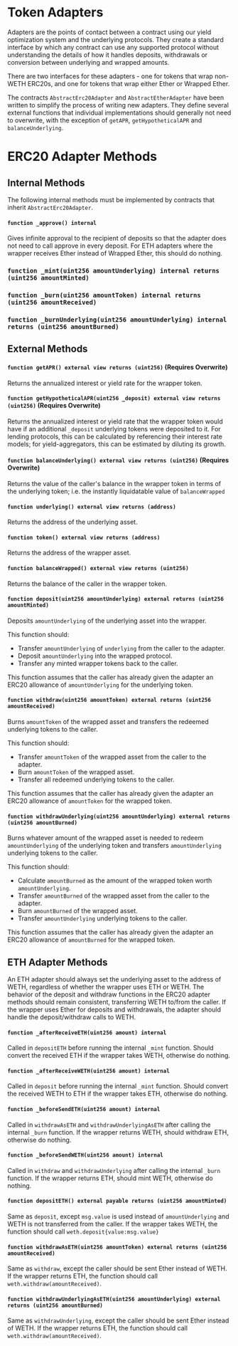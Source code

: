 # **Token Adapters**

Adapters are the points of contact between a contract using our yield optimization system and the underlying protocols. They create a standard interface by which any contract can use any supported protocol without understanding the details of how it handles deposits, withdrawals or conversion between underlying and wrapped amounts.

There are two interfaces for these adapters - one for tokens that wrap non-WETH ERC20s, and one for tokens that wrap either Ether or Wrapped Ether.

The contracts `AbstractErc20Adapter` and `AbstractEtherAdapter` have been written to simplify the process of writing new adapters. They define several external functions that individual implementations should generally not need to overwrite, with the exception of `getAPR`, `getHypotheticalAPR` and `balanceUnderlying`.

# ERC20 Adapter Methods

## Internal Methods

The following internal methods must be implemented by contracts that inherit `AbstractErc20Adapter`.

#### `function _approve() internal`

Gives infinite approval to the recipient of deposits so that the adapter does not need to call approve in every deposit. For ETH adapters where the wrapper receives Ether instead of Wrapped Ether, this should do nothing.

### `function _mint(uint256 amountUnderlying) internal returns (uint256 amountMinted)`

### `function _burn(uint256 amountToken) internal returns (uint256 amountReceived)`

### `function _burnUnderlying(uint256 amountUnderlying) internal returns (uint256 amountBurned)`

## External Methods

#### `function getAPR() external view returns (uint256)` **(Requires Overwrite)**

Returns the annualized interest or yield rate for the wrapper token.

#### `function getHypotheticalAPR(uint256 _deposit) external view returns (uint256)` **(Requires Overwrite)**

Returns the annualized interest or yield rate that the wrapper token would have if an additional `_deposit` underlying tokens were deposited to it. For lending protocols, this can be calculated by referencing their interest rate models; for yield-aggregators, this can be estimated by diluting its growth.

#### `function balanceUnderlying() external view returns (uint256)` **(Requires Overwrite)**

Returns the value of the caller's balance in the wrapper token in terms of the underlying token; i.e. the instantly liquidatable value of `balanceWrapped`

#### `function underlying() external view returns (address)`

Returns the address of the underlying asset.

#### `function token() external view returns (address)`

Returns the address of the wrapper asset.

#### `function balanceWrapped() external view returns (uint256)`

Returns the balance of the caller in the wrapper token.

#### `function deposit(uint256 amountUnderlying) external returns (uint256 amountMinted)`

Deposits `amountUnderlying` of the underlying asset into the wrapper.

This function should:
- Transfer `amountUnderlying` of `underlying` from the caller to the adapter.
- Deposit `amountUnderlying` into the wrapped protocol.
- Transfer any minted wrapper tokens back to the caller.

This function assumes that the caller has already given the adapter an ERC20 allowance of `amountUnderlying` for the underlying token.

#### `function withdraw(uint256 amountToken) external returns (uint256 amountReceived)`

Burns `amountToken` of the wrapped asset and transfers the redeemed underlying tokens to the caller.

This function should:
- Transfer `amountToken` of the wrapped asset from the caller to the adapter.
- Burn `amountToken` of the wrapped asset.
- Transfer all redeemed underlying tokens to the caller.

This function assumes that the caller has already given the adapter an ERC20 allowance of `amountToken` for the wrapped token.


#### `function withdrawUnderlying(uint256 amountUnderlying) external returns (uint256 amountBurned)`

Burns whatever amount of the wrapped asset is needed to redeem `amountUnderlying` of the underlying token and transfers `amountUnderlying` underlying tokens to the caller.

This function should:
- Calculate `amountBurned` as the amount of the wrapped token worth `amountUnderlying`.
- Transfer `amountBurned` of the wrapped asset from the caller to the adapter.
- Burn `amountBurned` of the wrapped asset.
- Transfer `amountUnderlying` underlying tokens to the caller.

This function assumes that the caller has already given the adapter an ERC20 allowance of `amountBurned` for the wrapped token.

## ETH Adapter Methods

An ETH adapter should always set the underlying asset to the address of WETH, regardless of whether the wrapper uses ETH or WETH. The behavior of the deposit and withdraw functions in the ERC20 adapter methods should remain consistent, transferring WETH to/from the caller. If the wrapper uses Ether for deposits and withdrawals, the adapter should handle the deposit/withdraw calls to WETH.

#### `function _afterReceiveETH(uint256 amount) internal`

Called in `depositETH` before running the internal `_mint` function. Should convert the received ETH if the wrapper takes WETH, otherwise do nothing.

#### `function _afterReceiveWETH(uint256 amount) internal`

Called in `deposit` before running the internal `_mint` function. Should convert the received WETH to ETH if the wrapper takes ETH, otherwise do nothing.

#### `function _beforeSendETH(uint256 amount) internal`

Called in `withdrawAsETH` and `withdrawUnderlyingAsETH` after calling the internal `_burn` function. If the wrapper returns WETH, should withdraw ETH, otherwise do nothing.

#### `function _beforeSendWETH(uint256 amount) internal`

Called in `withdraw` and `withdrawUnderlying` after calling the internal `_burn` function. If the wrapper returns ETH, should mint WETH, otherwise do nothing.

#### `function depositETH() external payable returns (uint256 amountMinted)`

Same as `deposit`, except `msg.value` is used instead of `amountUnderlying` and WETH is not transferred from the caller. If the wrapper takes WETH, the function should call `weth.deposit{value:msg.value}`

#### `function withdrawAsETH(uint256 amountToken) external returns (uint256 amountReceived)`

Same as `withdraw`, except the caller should be sent Ether instead of WETH. If the wrapper returns ETH, the function should call `weth.withdraw(amountReceived)`.

#### `function withdrawUnderlyingAsETH(uint256 amountUnderlying) external returns (uint256 amountBurned)`

Same as `withdrawUnderlying`, except the caller should be sent Ether instead of WETH. If the wrapper returns ETH, the function should call `weth.withdraw(amountReceived)`.